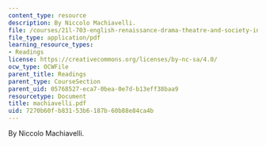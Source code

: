 ```yaml
---
content_type: resource
description: By Niccolo Machiavelli.
file: /courses/21l-703-english-renaissance-drama-theatre-and-society-in-the-age-of-shakespeare-fall-2003/7270b60fb83153b6187b60b88e84ca4b_machiavelli.pdf
file_type: application/pdf
learning_resource_types:
- Readings
license: https://creativecommons.org/licenses/by-nc-sa/4.0/
ocw_type: OCWFile
parent_title: Readings
parent_type: CourseSection
parent_uid: 05768527-eca7-0bea-0e7d-b13eff38baa9
resourcetype: Document
title: machiavelli.pdf
uid: 7270b60f-b831-53b6-187b-60b88e84ca4b
---
```

By Niccolo Machiavelli.